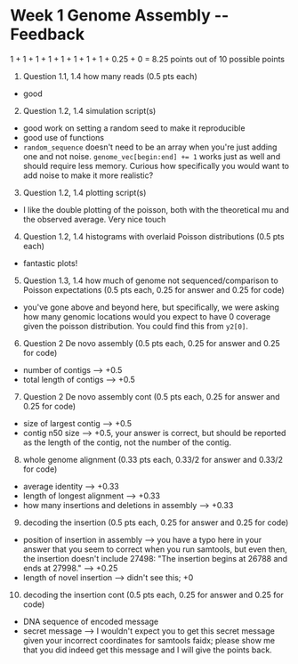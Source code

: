 # Week 1 Genome Assembly -- Feedback

1 + 1 + 1 + 1 + 1 + 1 + 1 + 1 + 0.25 + 0 = 8.25 points out of 10 possible points

1. Question 1.1, 1.4 how many reads (0.5 pts each)

  * good

2. Question 1.2, 1.4 simulation script(s)

  * good work on setting a random seed to make it reproducible
  * good use of functions
  * `random_sequence` doesn't need to be an array when you're just adding one and not noise. `genome_vec[begin:end] += 1` works just as well and should require less memory. Curious how specifically you would want to add noise to make it more realistic?


3. Question 1.2, 1.4 plotting script(s)

  * I like the double plotting of the poisson, both with the theoretical mu and the observed average. Very nice touch

4. Question 1.2, 1.4 histograms with overlaid Poisson distributions (0.5 pts each)

  * fantastic plots!

5. Question 1.3, 1.4 how much of genome not sequenced/comparison to Poisson expectations (0.5 pts each, 0.25 for answer and 0.25 for code)

  * you've gone above and beyond here, but specifically, we were asking how many genomic locations would you expect to have 0 coverage given the poisson distribution. You could find this from `y2[0]`.

6. Question 2 De novo assembly (0.5 pts each, 0.25 for answer and 0.25 for code)

  * number of contigs --> +0.5
  * total length of contigs --> +0.5

7. Question 2 De novo assembly cont (0.5 pts each, 0.25 for answer and 0.25 for code)

  * size of largest contig --> +0.5
  * contig n50 size --> +0.5, your answer is correct, but should be reported as the length of the contig, not the number of the contig.

8. whole genome alignment (0.33 pts each, 0.33/2 for answer and 0.33/2 for code)

  * average identity --> +0.33
  * length of longest alignment --> +0.33
  * how many insertions and deletions in assembly --> +0.33

9. decoding the insertion (0.5 pts each, 0.25 for answer and 0.25 for code)

  * position of insertion in assembly --> you have a typo here in your answer that you seem to correct when you run samtools, but even then, the insertion doesn't include 27498: "The insertion begins at 26788 and ends at 27998." --> +0.25
  * length of novel insertion --> didn't see this; +0

10. decoding the insertion cont (0.5 pts each, 0.25 for answer and 0.25 for code)

  * DNA sequence of encoded message
  * secret message --> I wouldn't expect you to get this secret message given your incorrect coordinates for samtools faidx; please show me that you did indeed get this message and I will give the points back.
